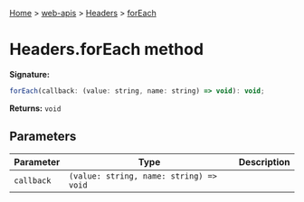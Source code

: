 [Home](./index) &gt; [web-apis](./web-apis.md) &gt; [Headers](./web-apis.headers.md) &gt; [forEach](./web-apis.headers.foreach.md)

# Headers.forEach method


**Signature:**
```javascript
forEach(callback: (value: string, name: string) => void): void;
```
**Returns:** `void`

## Parameters

|  Parameter | Type | Description |
|  --- | --- | --- |
|  `callback` | `(value: string, name: string) => void` |  |

